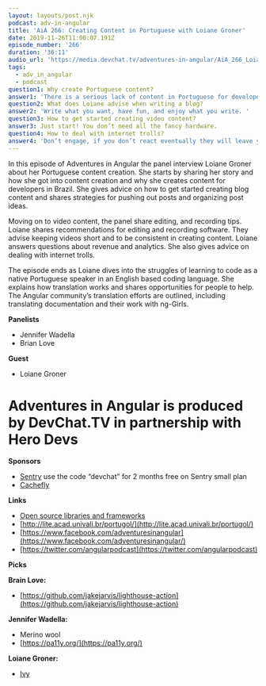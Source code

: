 ```yaml
---
layout: layouts/post.njk
podcast: adv-in-angular
title: 'AiA 266: Creating Content in Portuguese with Loiane Groner'
date: 2019-11-26T11:00:07.191Z
episode_number: '266'
duration: '36:11'
audio_url: 'https://media.devchat.tv/adventures-in-angular/AiA_266_Loiane_Groner.mp3'
tags:
  - adv_in_angular
  - podcast
question1: Why create Portuguese content?
answer1: 'There is a serious lack of content in Portuguese for developers in Brazil. '
question2: What does Loiane advise when writing a blog?
answer2: 'Write what you want, have fun, and enjoy what you write. '
question3: How to get started creating video content?
answer3: Just start! You don’t need all the fancy hardware.
question4: How to deal with internet trolls?
answer4: 'Don’t engage, if you don’t react eventually they will leave you alone.'
---
```

In this episode of Adventures in Angular the panel interview Loiane Groner about her Portuguese content creation. She starts by sharing her story and how she got into content creation and why she creates content for developers in Brazil. She gives advice on how to get started creating blog content and shares strategies for pushing out posts and organizing post ideas. 

Moving on to video content, the panel share editing, and recording tips. Loiane shares recommendations for editing and recording software. They advise keeping videos short and to be consistent in creating content. Loiane answers questions about revenue and analytics. She also gives advice on dealing with internet trolls. 

The episode ends as Loiane dives into the struggles of learning to code as a native Portuguese speaker in an English based coding language. She explains how translation works and shares opportunities for people to help. The Angular community’s translation efforts are outlined, including translating documentation and their work with ng-Girls.  


**Panelists**

- Jennifer Wadella
- Brian Love

**Guest**

- Loiane Groner

# Adventures in Angular is produced by DevChat.TV in partnership with Hero Devs

**Sponsors**

- [Sentry](http://sentry.io/) use the code “devchat” for 2 months free on Sentry small plan
- [Cachefly](https://www.cachefly.com/)

**Links**

- [Open source libraries and frameworks](https://almanac.httparchive.org/en/2019/javascript#open-source-libraries-and-frameworks)
- [http://lite.acad.univali.br/portugol/](http://lite.acad.univali.br/portugol/)
- [https://www.facebook.com/adventuresinangular](https://www.facebook.com/adventuresinangular/)
- [https://twitter.com/angularpodcast](https://twitter.com/angularpodcast)

**Picks**

**Brain Love:**

- [https://github.com/jakejarvis/lighthouse-action](https://github.com/jakejarvis/lighthouse-action)

**Jennifer Wadella:**

- Merino wool
- [https://pa11y.org/](https://pa11y.org/)

**Loiane Groner:**

- [Ivy](https://angular.io/guide/ivy)
